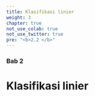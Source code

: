 ```yaml
---
title: Klasifikasi linier
weight: 3
chapter: true
not_use_colab: true
not_use_twitter: true
pre: "<b>2.2 </b>"
---
```


### Bab 2

# Klasifikasi linier

